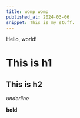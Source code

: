 ```yaml
---
title: womp womp
published_at: 2024-03-06
snippet: This is my stuff.
---
```


Hello, world!

# This is h1

## This is h2

_underline_

**bold**
